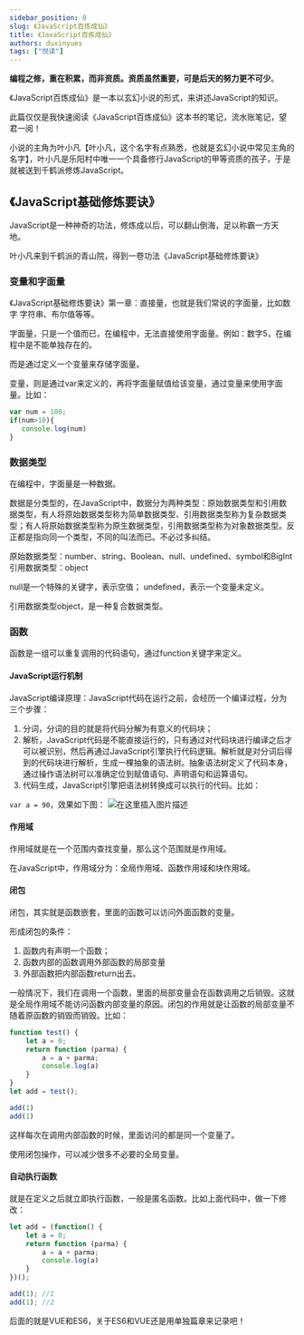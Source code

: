 ```yaml
---
sidebar_position: 0
slug: 《JavaScript百炼成仙》
title: 《JavaScript百炼成仙》
authors: duxinyues
tags: ["悦读"]
---
```

<!--
 * @Author: duxinyues yongyuan253015@gmail.com
 * @Date: 2023-02-19 21:36:57
 * @LastEditors: duxinyues yongyuan253015@gmail.com
 * @LastEditTime: 2023-02-19 21:38:52
 * @FilePath: \blog\reading\JavaScript.md
 * @Description: 
 * Copyright (c) 2023 by ${duxinyues} email: ${yongyuan253015@gmail.com}, All Rights Reserved.
-->
**编程之修，重在积累，而非资质。资质虽然重要，可是后天的努力更不可少**。

《JavaScript百炼成仙》是一本以玄幻小说的形式，来讲述JavaScript的知识。

此篇仅仅是我快速阅读《JavaScript百炼成仙》这本书的笔记，流水账笔记，望君一阅！

小说的主角为叶小凡【叶小凡，这个名字有点熟悉，也就是玄幻小说中常见主角的名字】，叶小凡是乐阳村中唯一一个具备修行JavaScript的甲等资质的孩子，于是就被送到千鹤派修炼JavaScript。

## 《JavaScript基础修炼要诀》

JavaScript是一种神奇的功法，修炼成以后，可以翻山倒海，足以称霸一方天地。

叶小凡来到千鹤派的青山院，得到一卷功法《JavaScript基础修炼要诀》

### 变量和字面量

《JavaScript基础修炼要诀》第一章：直接量，也就是我们常说的字面量，比如数字
字符串、布尔值等等。

字面量，只是一个值而已，在编程中，无法直接使用字面量。例如：数字5，在编程中是不能单独存在的。

而是通过定义一个变量来存储字面量。

变量，则是通过var来定义的，再将字面量赋值给该变量，通过变量来使用字面量。比如：

```javascript
var num = 100;
if(num>10){
   console.log(num)
}
```

### 数据类型

在编程中，字面量是一种数据。

数据是分类型的，在JavaScript中，数据分为两种类型：原始数据类型和引用数据类型，有人将原始数据类型称为简单数据类型、引用数据类型称为复杂数据类型；有人将原始数据类型称为原生数据类型，引用数据类型称为对象数据类型。反正都是指向同一个类型，不同的叫法而已。不必过多纠结。

原始数据类型：number、string、Boolean、null、undefined、symbol和BigInt
引用数据类型：object

null是一个特殊的关键字，表示空值；
undefined，表示一个变量未定义。

引用数据类型object，是一种复合数据类型。

### 函数
函数是一组可以重复调用的代码语句，通过function关键字来定义。

#### JavaScript运行机制

JavaScript编译原理：JavaScript代码在运行之前，会经历一个编译过程，分为三个步骤：

1. 分词，分词的目的就是将代码分解为有意义的代码块；
2. 解析，JavaScript代码是不能直接运行的，只有通过对代码块进行编译之后才可以被识别，然后再通过JavaScript引擎执行代码逻辑。解析就是对分词后得到的代码块进行解析，生成一棵抽象的语法树。抽象语法树定义了代码本身，通过操作语法树可以准确定位到赋值语句、声明语句和运算语句。
3. 代码生成，JavaScript引擎把语法树转换成可以执行的代码。比如：

`var a = 90`，效果如下图：
![在这里插入图片描述](https://img-blog.csdnimg.cn/ad301e6e0a234109b5da86a3893a9b48.png)

#### 作用域

作用域就是在一个范围内查找变量，那么这个范围就是作用域。

在JavaScript中，作用域分为：全局作用域、函数作用域和块作用域。

#### 闭包

闭包，其实就是函数嵌套，里面的函数可以访问外面函数的变量。

形成闭包的条件：

1. 函数内有声明一个函数；
2. 函数内部的函数调用外部函数的局部变量
3. 外部函数把内部函数return出去。

一般情况下，我们在调用一个函数，里面的局部变量会在函数调用之后销毁。这就是全局作用域不能访问函数内部变量的原因。闭包的作用就是让函数的局部变量不随着原函数的销毁而销毁。比如：

```javascript
function test() {
    let a = 0;
    return function (parma) {
        a = a + parma;
        console.log(a)
    }
}
let add = test();

add(1)
add(1)
```

这样每次在调用内部函数的时候，里面访问的都是同一个变量了。

使用闭包操作，可以减少很多不必要的全局变量。

#### 自动执行函数

就是在定义之后就立即执行函数，一般是匿名函数。比如上面代码中，做一下修改：

```javascript
let add = (function() {
    let a = 0;
    return function (parma) {
        a = a + parma;
        console.log(a)
    }
})();

add(1); //1
add(1); //2
```

 后面的就是VUE和ES6，关于ES6和VUE还是用单独篇章来记录吧！
